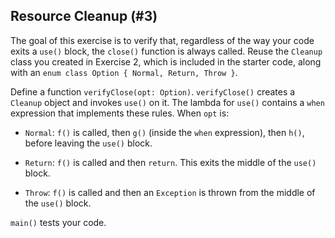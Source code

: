 ## Resource Cleanup (#3)

The goal of this exercise is to verify that, regardless of the way your code
exits a `use()` block, the `close()` function is always called. Reuse the
`Cleanup` class you created in Exercise 2, which is included in the starter
code, along with an `enum class Option { Normal, Return, Throw }`.

Define a function `verifyClose(opt: Option)`. `verifyClose()` creates a
`Cleanup` object and invokes `use()` on it. The lambda for `use()` contains a
`when` expression that implements these rules. When `opt` is:

- `Normal`: `f()` is called, then `g()` (inside the `when`
  expression), then `h()`, before leaving the `use()` block.

- `Return`: `f()` is called and then `return`. This exits the
  middle of the `use()` block.

- `Throw`: `f()` is called and then an `Exception` is thrown from
  the middle of the `use()` block.

`main()` tests your code.